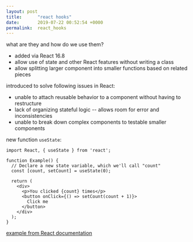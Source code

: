 ```yaml
---
layout: post
title:      "react hooks"
date:       2019-07-22 00:52:54 +0000
permalink:  react_hooks
---
```



what are they and how do we use them?


* added via React 16.8
* allow use of state and other React features without writing a class
* allow splitting larger component into smaller functions based on related pieces

introduced to solve following issues in React:
* unable to attach reusable behavior to a component without having to restructure
* lack of organizing stateful logic -- allows room for error and inconsistencies
* unable to break down complex components to testable smaller components

new function `useState`:

```
import React, { useState } from 'react';

function Example() {
  // Declare a new state variable, which we'll call "count"
  const [count, setCount] = useState(0);

  return (
    <div>
      <p>You clicked {count} times</p>
      <button onClick={() => setCount(count + 1)}>
        Click me
      </button>
    </div>
  );
}
```
[example from React documentation](https://reactjs.org/docs/hooks-overview.html)
